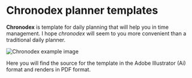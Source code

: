 Chronodex planner templates
============

**Chronodex** is template for daily planning that will help you in time management. I hope *chronodex* will seem to you more convenient than a traditional daily planner. 

![Chronodex example image](http://chronodex.org/images/chronodex.jpg "An exemplary image")

Here you will find the source for the template in the Adobe Illustrator (Ai) format and renders in PDF format.



